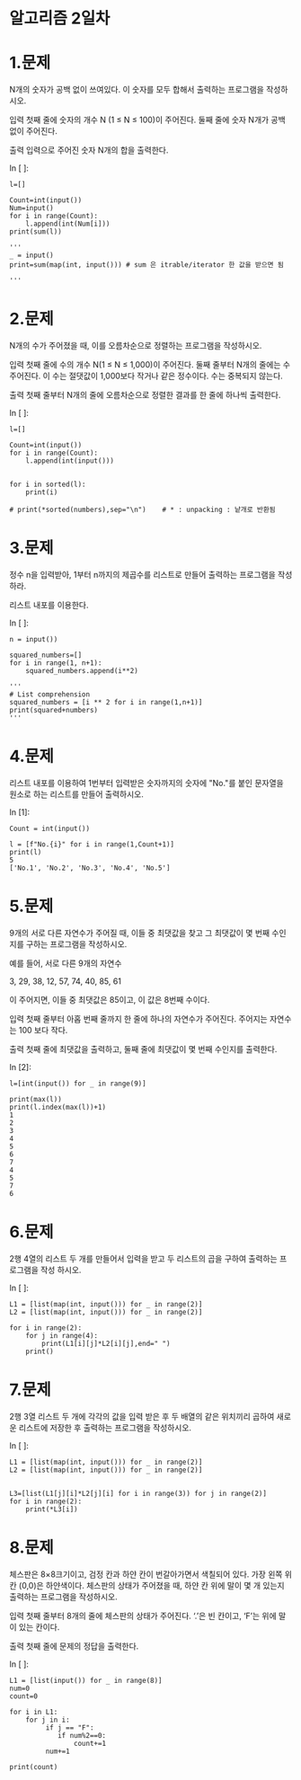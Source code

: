 # 알고리즘 2일차



# 1.문제

N개의 숫자가 공백 없이 쓰여있다. 이 숫자를 모두 합해서 출력하는 프로그램을 작성하시오.

입력 첫째 줄에 숫자의 개수 N (1 ≤ N ≤ 100)이 주어진다. 둘째 줄에 숫자 N개가 공백없이 주어진다.

출력 입력으로 주어진 숫자 N개의 합을 출력한다.

In [ ]:

```
l=[]

Count=int(input())
Num=input()
for i in range(Count):
    l.append(int(Num[i]))
print(sum(l))

'''
_ = input()
print=sum(map(int, input())) # sum 은 itrable/iterator 한 값을 받으면 됨

'''
```

# 2.문제

N개의 수가 주어졌을 때, 이를 오름차순으로 정렬하는 프로그램을 작성하시오.

입력 첫째 줄에 수의 개수 N(1 ≤ N ≤ 1,000)이 주어진다. 둘째 줄부터 N개의 줄에는 수 주어진다. 이 수는 절댓값이 1,000보다 작거나 같은 정수이다. 수는 중복되지 않는다.

출력 첫째 줄부터 N개의 줄에 오름차순으로 정렬한 결과를 한 줄에 하나씩 출력한다.

In [ ]:

```
l=[]

Count=int(input())
for i in range(Count):
    l.append(int(input()))


for i in sorted(l):
    print(i)
    
# print(*sorted(numbers),sep="\n")    # * : unpacking : 낱개로 반환됨
```

# 3.문제

정수 n을 입력받아, 1부터 n까지의 제곱수를 리스트로 만들어 출력하는 프로그램을 작성하라.

리스트 내포를 이용한다.

In [ ]:

```
n = input())

squared_numbers=[]
for i in range(1, n+1):
    squared_numbers.append(i**2)
  
'''
# List comprehension
squared_numbers = [i ** 2 for i in range(1,n+1)]
print(squared+numbers)
'''
```

# 4.문제

리스트 내포를 이용하여 1번부터 입력받은 숫자까지의 숫자에 "No."를 붙인 문자열을 원소로 하는 리스트를 만들어 출력하시오.

In [1]:

```
Count = int(input())

l = [f"No.{i}" for i in range(1,Count+1)]
print(l)
5
['No.1', 'No.2', 'No.3', 'No.4', 'No.5']
```

# 5.문제

9개의 서로 다른 자연수가 주어질 때, 이들 중 최댓값을 찾고 그 최댓값이 몇 번째 수인지를 구하는 프로그램을 작성하시오.

예를 들어, 서로 다른 9개의 자연수

3, 29, 38, 12, 57, 74, 40, 85, 61

이 주어지면, 이들 중 최댓값은 85이고, 이 값은 8번째 수이다.

입력 첫째 줄부터 아홉 번째 줄까지 한 줄에 하나의 자연수가 주어진다. 주어지는 자연수는 100 보다 작다.

출력 첫째 줄에 최댓값을 출력하고, 둘째 줄에 최댓값이 몇 번째 수인지를 출력한다.

In [2]:

```
l=[int(input()) for _ in range(9)]

print(max(l))
print(l.index(max(l))+1)
1
2
3
4
5
6
7
4
5
7
6
```

# 6.문제

2행 4열의 리스트 두 개를 만들어서 입력을 받고 두 리스트의 곱을 구하여 출력하는 프로그램을 작성 하시오.

In [ ]:

```
L1 = [list(map(int, input())) for _ in range(2)]
L2 = [list(map(int, input())) for _ in range(2)]

for i in range(2):
    for j in range(4):
        print(L1[i][j]*L2[i][j],end=" ")
    print()
```

# 7.문제

2행 3열 리스트 두 개에 각각의 값을 입력 받은 후 두 배열의 같은 위치끼리 곱하여 새로운 리스트에 저장한 후 출력하는 프로그램을 작성하시오.

In [ ]:

```
L1 = [list(map(int, input())) for _ in range(2)]
L2 = [list(map(int, input())) for _ in range(2)]


L3=[list(L1[j][i]*L2[j][i] for i in range(3)) for j in range(2)]
for i in range(2):
    print(*L3[i])
```

# 8.문제

체스판은 8×8크기이고, 검정 칸과 하얀 칸이 번갈아가면서 색칠되어 있다. 가장 왼쪽 위칸 (0,0)은 하얀색이다. 체스판의 상태가 주어졌을 때, 하얀 칸 위에 말이 몇 개 있는지 출력하는 프로그램을 작성하시오.

입력 첫째 줄부터 8개의 줄에 체스판의 상태가 주어진다. ‘.’은 빈 칸이고, ‘F’는 위에 말이 있는 칸이다.

출력 첫째 줄에 문제의 정답을 출력한다.

In [ ]:

```
L1 = [list(input()) for _ in range(8)]
num=0
count=0

for i in L1:
    for j in i:
         if j == "F":
            if num%2==0:
                count+=1
         num+=1

print(count)
```